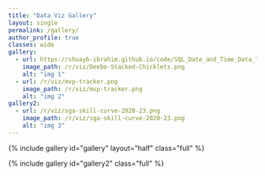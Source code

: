 ```yaml
---
title: "Data Viz Gallery"
layout: single
permalink: /gallery/
author_profile: true
classes: wide
gallery:
  - url: https://shuayb-ibrahim.github.io/code/SQL_Date_and_Time_Data_Types_and_Functions
    image_path: /r/viz/Deebo-Stacked-Chicklets.png
    alt: "img 1"
  - url: /r/viz/mvp-tracker.png
    image_path: /r/viz/mvp-tracker.png
    alt: "img 2"
gallery2:
  - url: /r/viz/sga-skill-curve-2020-23.png
    image_path: /r/viz/sga-skill-curve-2020-23.png
    alt: "img 3"
---
```



{% include gallery id="gallery" layout="half" class="full" %}

{% include gallery id="gallery2" class="full" %}
